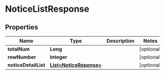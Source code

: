 

# NoticeListResponse


## Properties

Name | Type | Description | Notes
------------ | ------------- | ------------- | -------------
**totalNum** | **Long** |  |  [optional]
**rowNumber** | **Integer** |  |  [optional]
**noticeDetailList** | [**List&lt;NoticeReponse&gt;**](NoticeReponse.md) |  |  [optional]



